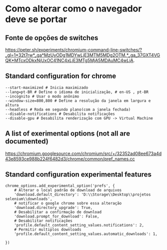 # Como alterar como o navegador deve se portar

## Fonte de opções de switches 
https://peter.sh/experiments/chromium-command-line-switches/?_gl=1*32t7rw*_ga*MzUyODg1MDYwLjE3MTM5MDg2OTM.*_ga_37GXT4VGQK*MTcxODkxNjUxOC41NC4xLjE3MTg5MjA5MDAuMC4wLjA.

## Standard configuration for chrome 
````
--start-maximized # Inicia maximizado
--lang=pt-BR # Define o idioma de inicialização, # en-US , pt-BR
--incognito # Usar o modo anônimo
--window-size=800,800 # Define a resolução da janela em largura e altura
--headless # Roda em segundo plano(com a janela fechada)
--disable-notifications # Desabilita notificações
--disable-gpu # Desabilita renderização com GPU -> Virtual Machine
````

## A list of exerimental options (not all are documented)

https://chromium.googlesource.com/chromium/src/+/32352ad08ee673a4d43e8593ce988b224f6482d3/chrome/common/pref_names.cc

## Standard configuration experimental features
````
chrome_options.add_experimental_option('prefs', {
    # Alterar o local padrão de download de arquivos
    'download.default_directory': 'D:\\Storage\\Desktop\\projetos selenium\\downloads',
    # notificar o google chrome sobre essa alteração
    'download.directory_upgrade': True,
    # Desabilitar a confirmação de download
    'download.prompt_for_download': False,
    # Desabilitar notificações
    'profile.default_content_setting_values.notifications': 2,
    # Permitir multiplos downloads
    'profile.default_content_setting_values.automatic_downloads': 1,

})
````